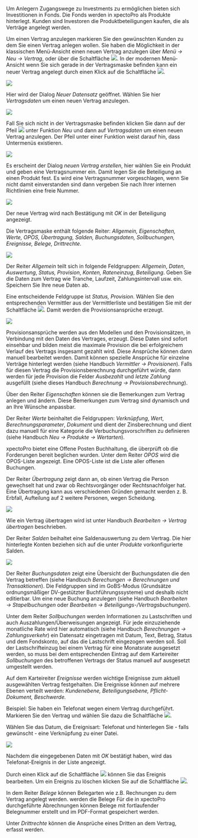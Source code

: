 Um Anlegern Zugangswege zu Investments zu ermöglichen  bieten sich Investitionen in Fonds. Die Fonds werden in xpectoPro als Produkte hinterlegt. 
Kunden sind Investoren die Produktbeteiligungen kaufen, die als Verträge angelegt werden.

Um einen Vertrag anzulegen markieren Sie den gewünschten Kunden zu dem Sie einen Vertrag anlegen wollen. Sie haben die Möglichkeit in der klassischen Menü-Ansicht einen neuen Vertrag anzulegen über *Menü → Neu → Vertrag*, oder über die Schaltfläche ![](http://xpecto.github.io/docs/img/img_1461150969976.png).
In der modernen Menü-Ansicht wenn Sie sich gerade in der Vertragsmaske befinden kann ein neuer Vertrag angelegt durch einen Klick auf die Schaltfläche ![](http://xpecto.github.io/docs/img/img_1461160123775.png).

![](http://xpecto.github.io/docs/img/img_1461153154297.png)

Hier wird der Dialog *Neuer Datensatz* geöffnet. Wählen Sie hier *Vertragsdaten* um einen neuen Vertrag anzulegen.

![](http://xpecto.github.io/docs/img/img_1461151680852.png)

Fall Sie sich nicht in der Vertragsmaske befinden klicken Sie dann auf der Pfeil  ![](http://xpecto.github.io/docs/img/img_1461153569579.png) unter Funktion *Neu* und dann auf *Vertragsdaten* um einen neuen Vertrag anzulegen. Der Pfeil unter einer Funktion weist darauf hin, dass Untermenüs existieren.

![](http://xpecto.github.io/docs/img/img_1461151120846.png)

Es erscheint der Dialog *neuen Vertrag erstellen*, hier wählen Sie ein Produkt und geben eine Vertragsnummer ein. Damit legen Sie die Beteiligung an einen Produkt fest. 
Es wird eine Vertragsnummer vorgeschlagen, wenn Sie nicht damit einverstanden sind dann vergeben Sie nach Ihrer internen Richtlinien eine freie Nummer.

![](http://xpecto.github.io/docs/img/img_1461151200710.png)

Der neue Vertrag wird nach Bestätigung mit *OK* in der Beteiligung angezeigt.

Die Vertragsmaske enthält folgende Reiter: *Allgemein, Eigenschaften, Werte, OPOS, Übertragung, Salden, Buchungsdaten, Sollbuchungen, Ereignisse, Belege, Drittrechte*.

![](http://xpecto.github.io/docs/img/img_1461151792103.png)

Der Reiter *Allgemein* teilt sich in folgende Feldgruppen: *Allgemein*, *Daten*, *Auswertung*, *Status, Provision*, *Konten, Rateneinzug*,  *Beteiligung*. 
Geben Sie die Daten zum Vertrag wie Tranche, Laufzeit, Zahlungsintervall usw. ein. 
Speichern Sie Ihre neue Daten ab. 

Eine entscheidende Feldgruppe  ist *Status, Provision*. Wählen Sie den entsprechenden Vermittler aus der Vermittlerliste  und bestätigen Sie mit der Schaltfläche ![](http://xpecto.github.io/docs/img/img_1461153950083.png). Damit werden die Provisionsansprüche erzeugt.

![](http://xpecto.github.io/docs/img/img_1461152188930.png)

Provisionsansprüche werden aus den Modellen und den Provisionsätzen, in Verbindung mit den Daten des Vertrages, erzeugt. 
Diese Daten sind sofort einsehbar und bilden meist die maximale Provision die bei erfolgreichem Verlauf des Vertrags insgesamt gezahlt wird. Diese Ansprüche können dann manuell bearbeitet werden. Damit können spezielle Ansprüche für einzelne Verträge hinterlegt werden (siehe Handbuch *Vermittler → Provisionen*). Falls für diesen Vertrag die Provisionsberechnung durchgeführt würde, dann werden für jede Provision die Felder *Ausbezahlt* und *letzte Zahlung* ausgefüllt (siehe dieses Handbuch *Berechnung → Provisionsberechnung*).

Über den Reiter *Eigenschaften* können sie die Bemerkungen zum Vertrag anlegen und ändern.  Diese Bemerkungen zum Vertrag sind dynamisch und an Ihre Wünsche anpassbar. 

Der Reiter *Werte* beinhaltet die Feldgruppen: *Verknüpfung*, *Wert*, *Berechnungsparameter*, *Dokument* und dient der Zinsberechnung und dient dazu manuell für eine Kategorie die Verbuchungsvorschriften zu definieren (siehe Handbuch *Neu → Produkte → Wertarten*). 

xpectoPro bietet eine Offene Posten Buchhaltung, die überprüft ob die Forderungen bereit beglichen wurden. Unter dem Reiter *OPOS* wird die OPOS-Liste angezeigt. Eine OPOS-Liste ist die Liste aller offenen Buchungen. 

Der Reiter *Übertragung* zeigt dann an, ob einen Vertrag die Person gewechselt hat und zwar ob Rechtsvorgänger oder Rechtsnachfolger hat. Eine Übertragung kann aus verschiedenen Gründen gemacht werden z. B. Erbfall, Aufteilung auf 2 weitere Personen, wegen Scheidung.

![](http://xpecto.github.io/docs/img/img_1461157812980.png)

Wie ein Vertrag übertragen wird ist unter Handbuch *Bearbeiten → Vertrag übertragen* beschrieben.

Der Reiter *Salden* beihaltet eine Saldenauswertung zu dem Vertrag. Die hier hinterlegte Konten beziehen sich auf die unter *Produkte* vorkonfigurierte Salden.

![](http://xpecto.github.io/docs/img/img_1461159004275.png)

Der Reiter *Buchungsdaten* zeigt eine Übersicht der Buchungsdaten die den Vertrag betreffen (siehe Handbuch *Berechungen → Berechnungen und Transaktionen*). Die Feldgruppen sind im GoBS-Modus (Grundsätze ordnungsmäßiger DV-gestützter Buchführungssysteme) und deshalb nicht editierbar. Um eine neue Buchung anzulegen (siehe Handbuch *Bearbeiten → Stapelbuchungen* oder *Bearbeiten → Beteiligungs-/Vertragsbuchungen*).

Unter dem Reiter *Sollbuchungen* werden Informationen zu Lastschriften und auch Auszahlungen/Überweisungen angezeigt. Für jede einzuziehende monatliche Rate wird hier automatisch (siehe Handbuch *Berechnungen → Zahlungsverkehr*) ein Datensatz eingetragen mit Datum, Text, Betrag, Status und dem Fondskonto, auf das die Lastschrift eingezogen werden soll.
Soll der Lastschrifteinzug bei einem Vertrag für eine  Monatsrate ausgesetzt werden, so muss bei dem entsprechenden Eintrag auf dem Karteireiter *Sollbuchungen* des betroffenen Vertrags der Status manuell auf ausgesetzt umgestellt werden.

Auf dem Karteireiter *Ereignisse* werden wichtige Ereignisse zum aktuell ausgewählten Vertrag festgehalten.  Die Ereignisse können auf mehrere Ebenen verteilt werden: *Kundenebene, Beteiligungsebene, Pflicht-Dokument, Beschwerde.* 

Beispiel: Sie haben ein Telefonat wegen einem Vertrag durchgeführt. Markieren Sie den Vertrag und
wählen Sie dazu die Schaltfläche ![](http://xpecto.github.io/docs/img/img_1461159119190.png).

Wählen Sie das Datum, die Ereignisart: Telefonat und hinterlegen Sie - falls gewünscht - eine Verknüpfung zu einer Datei. 

![](http://xpecto.github.io/docs/img/img_1461159331075.png)

Nachdem die eingegebenen Daten mit *OK* bestätigt haben, wird das Telefonat-Ereignis in der Liste  angezeigt.

Durch einen Klick auf die Schaltfläche ![](http://xpecto.github.io/docs/img/img_1461159194556.png) können Sie das Ereignis bearbeiten. Um ein Ereignis zu löschen klicken Sie auf die Schaltfläche ![](http://xpecto.github.io/docs/img/img_1461159231005.png).

In dem Reiter *Belege* können Belegarten wie z.B. Rechnungen zu dem Vertrag angelegt werden.
werden die Belege 
Für die in xpectoPro durchgeführte Abrechnungen können Belege mit fortlaufender Belegnummer erstellt und im PDF-Format gespeichert werden.

Unter *Drittrechte* können die Ansprüche eines Dritten an dem Vertrag, erfasst werden. 